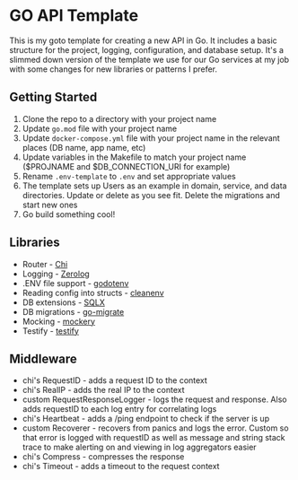 # GO API Template

This is my goto template for creating a new API in Go. It includes a basic structure for the project, logging, 
configuration, and database setup. It's a slimmed down version of the template we use for our Go services at my job with some changes for new libraries
or patterns I prefer. 

## Getting Started
1. Clone the repo to a directory with your project name
2. Update `go.mod` file with your project name
3. Update `docker-compose.yml` file with your project name in the relevant places (DB name, app name, etc)
4. Update variables in the Makefile to match your project name ($PROJNAME and $DB_CONNECTION_URI for example)
5. Rename `.env-template` to `.env` and set appropriate values
6. The template sets up Users as an example in domain, service, and data directories. Update or delete as you see fit. Delete the migrations and start new ones
7. Go build something cool!

## Libraries
* Router - [Chi](https://github.com/go-chi/chi)
* Logging - [Zerolog](https://github.com/rs/zerolog)
* .ENV file support - [godotenv](https://github.com/joho/godotenv)
* Reading config into structs - [cleanenv](https://github.com/ilyakaznacheev/cleanenv)
* DB extensions - [SQLX](https://github.com/jmoiron/sqlx)
* DB migrations - [go-migrate](https://github.com/golang-migrate/migrate)
* Mocking - [mockery](https://github.com/vektra/mockery)
* Testify - [testify](https://github.com/stretchr/testify)
 
## Middleware
* chi's RequestID - adds a request ID to the context
* chi's RealIP - adds the real IP to the context
* custom RequestResponseLogger - logs the request and response. Also adds requestID to each log entry for correlating logs
* chi's Heartbeat - adds a /ping endpoint to check if the server is up
* custom Recoverer - recovers from panics and logs the error. Custom so that error is logged with requestID as well as message and string stack trace to make alerting on and viewing in log aggregators easier
* chi's Compress - compresses the response
* chi's Timeout - adds a timeout to the request context